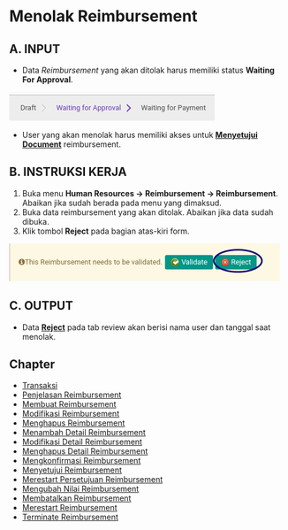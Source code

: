 # Menolak Reimbursement

## A. INPUT

* Data *Reimbursement* yang akan ditolak harus memiliki status **Waiting For Approval**.

![](../../img/reimbursement/status-waiting-for-approval.png)

* User yang akan menolak harus memiliki akses untuk **[Menyetujui Document](./penjelasan.md#tab-reviews)** reimbursement.

## B. INSTRUKSI KERJA

1. Buka menu **Human Resources -> Reimbursement -> Reimbursement**. Abaikan jika sudah berada pada menu yang dimaksud.
2. Buka data reimbursement yang akan ditolak. Abaikan jika data sudah dibuka.
3. Klik tombol **Reject** pada bagian atas-kiri form.

![](../../img/reimbursement/tombol-reject.png)

## C. OUTPUT

* Data **[Reject](./penjelasan.md#tab-reviews)** pada tab review akan berisi nama user dan tanggal saat menolak.

## Chapter
- [Transaksi](../../transaksi.md)
- [Penjelasan Reimbursement](./penjelasan.md)
- [Membuat Reimbursement](./membuat.md)
- [Modifikasi Reimbursement](./modifikasi.md)
- [Menghapus Reimbursement](./menghapus.md)
- [Menambah Detail Reimbursement](./membuat-detail.md)
- [Modifikasi Detail Reimbursement](./modifikasi-detail.md)
- [Menghapus Detail Reimbursement](./menghapus-detail.md)
- [Mengkonfirmasi Reimbursement](./mengkonfirmasi.md)
- [Menyetujui Reimbursement](./menyetujui.md)
- [Merestart Persetujuan Reimbursement](./merestart-persetujuan.md)
- [Mengubah Nilai Reimbursement](./mengubah-nilai-reimbursement.md)
- [Membatalkan Reimbursement](./membatalkan.md)
- [Merestart Reimbursement](./merestart.md)
- [Terminate Reimbursement](./terminate.md)
